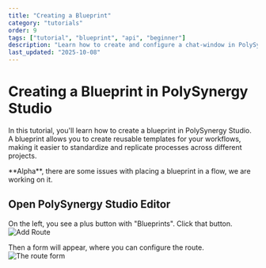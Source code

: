 ```yaml
---
title: "Creating a Blueprint"
category: "tutorials"
order: 9
tags: ["tutorial", "blueprint", "api", "beginner"]
description: "Learn how to create and configure a chat-window in PolySynergy Studio"
last_updated: "2025-10-08"
---
```


# Creating a Blueprint in PolySynergy Studio

In this tutorial, you'll learn how to create a blueprint in PolySynergy Studio. A blueprint allows you to create reusable templates for your workflows, making it easier to standardize and replicate processes across different projects.

<div class="info">
**Alpha**, there are some issues with placing a blueprint in a flow, we are working on it.
</div>

## Open PolySynergy Studio Editor

On the left, you see a plus button with "Blueprints". Click that button.
![Add Route](http://localhost:8090/api/v1/documentation/assets/images/tutorial-create-blueprint.png)

Then a form will appear, where you can configure the route.
![The route form](http://localhost:8090/api/v1/documentation/assets/images/tutorial-create-blueprint-form.png)
